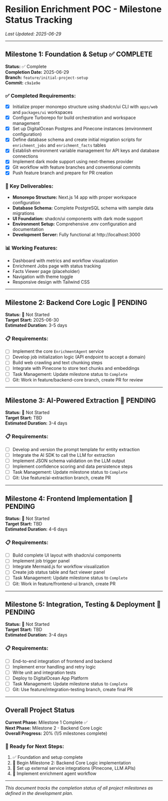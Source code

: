 # Resilion Enrichment POC - Milestone Status Tracking

*Last Updated: 2025-06-29*

---

## Milestone 1: Foundation & Setup ✅ **COMPLETE**

**Status:** ✅ Complete  
**Completion Date:** 2025-06-29  
**Branch:** `feature/initial-project-setup`  
**Commit:** `c9a1e9e`

### ✅ Completed Requirements:
- [x] Initialize proper monorepo structure using shadcn/ui CLI with `apps/web` and `packages/ui` workspaces
- [x] Configure Turborepo for build orchestration and workspace management
- [x] Set up DigitalOcean Postgres and Pinecone instances (environment configuration)
- [x] Define database schema and create initial migration scripts for `enrichment_jobs` and `enrichment_facts` tables
- [x] Establish environment variable management for API keys and database connections
- [x] Implement dark mode support using next-themes provider
- [x] Git workflow with feature branches and conventional commits
- [x] Push feature branch and prepare for PR creation

### 🎯 Key Deliverables:
- **Monorepo Structure:** Next.js 14 app with proper workspace configuration
- **Database Schema:** Complete PostgreSQL schema with sample data migrations
- **UI Foundation:** shadcn/ui components with dark mode support
- **Environment Setup:** Comprehensive .env configuration and documentation
- **Development Server:** Fully functional at http://localhost:3000

### 📊 Working Features:
- Dashboard with metrics and workflow visualization
- Enrichment Jobs page with status tracking
- Facts Viewer page (placeholder)
- Navigation with theme toggle
- Responsive design with Tailwind CSS

---

## Milestone 2: Backend Core Logic 🔄 **PENDING**

**Status:** 🔄 Not Started  
**Target Start:** 2025-06-30  
**Estimated Duration:** 3-5 days

### 📋 Requirements:
- [ ] Implement the core `EnrichmentAgent` service
- [ ] Develop job initialization logic (API endpoint to accept a domain)
- [ ] Build web crawling and text chunking steps
- [ ] Integrate with Pinecone to store text chunks and embeddings
- [ ] Task Management: Update milestone status to `Complete`
- [ ] Git: Work in feature/backend-core branch, create PR for review

---

## Milestone 3: AI-Powered Extraction 🔄 **PENDING**

**Status:** 🔄 Not Started  
**Target Start:** TBD  
**Estimated Duration:** 3-4 days

### 📋 Requirements:
- [ ] Develop and version the prompt template for entity extraction
- [ ] Integrate the AI SDK to call the LLM for extraction
- [ ] Implement JSON schema validation on the LLM output
- [ ] Implement confidence scoring and data persistence steps
- [ ] Task Management: Update milestone status to `Complete`
- [ ] Git: Use feature/ai-extraction branch, create PR

---

## Milestone 4: Frontend Implementation 🔄 **PENDING**

**Status:** 🔄 Not Started  
**Target Start:** TBD  
**Estimated Duration:** 4-6 days

### 📋 Requirements:
- [ ] Build complete UI layout with shadcn/ui components
- [ ] Implement job trigger panel
- [ ] Integrate Mermaid.js for workflow visualization
- [ ] Create job status table and fact viewer panel
- [ ] Task Management: Update milestone status to `Complete`
- [ ] Git: Work in feature/frontend-ui branch, create PR

---

## Milestone 5: Integration, Testing & Deployment 🔄 **PENDING**

**Status:** 🔄 Not Started  
**Target Start:** TBD  
**Estimated Duration:** 3-4 days

### 📋 Requirements:
- [ ] End-to-end integration of frontend and backend
- [ ] Implement error handling and retry logic
- [ ] Write unit and integration tests
- [ ] Deploy to DigitalOcean App Platform
- [ ] Task Management: Update milestone status to `Complete`
- [ ] Git: Use feature/integration-testing branch, create final PR

---

## Overall Project Status

**Current Phase:** Milestone 1 Complete ✅  
**Next Phase:** Milestone 2 - Backend Core Logic  
**Overall Progress:** 20% (1/5 milestones complete)

### 🎯 Ready for Next Steps:
1. ✅ Foundation and setup complete
2. 🔄 Begin Milestone 2: Backend Core Logic implementation
3. 🔄 Set up external service integrations (Pinecone, LLM APIs)
4. 🔄 Implement enrichment agent workflow

---

*This document tracks the completion status of all project milestones as defined in the development plan.*
